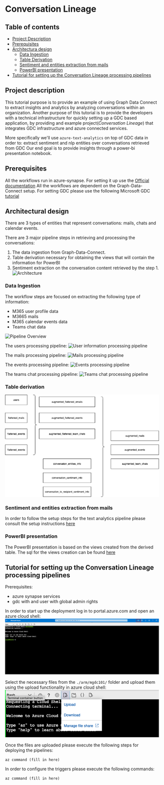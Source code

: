 # Conversation Lineage

## Table of contents
- [Project Description](#project-description)
- [Prerequisites](#prerequisites)
- [Architectura design](#architectural-design)
    - [Data Ingestion](#data-ingestion)
    - [Table Derivation](#table-derivation)  
    - [Sentiment and entities extraction from mails](#sentiment-and-entities-extraction-from-mails)
    - [PowerBI presentation](#powerbi-presentation)
- [Tutorial for setting up the Conversation Lineage processing pipelines](#tutorial-for-setting-up-the-conversation-lineage-processing-pipelines)



## Project description
This tutorial purpose is to provide an example of using Graph Data Connect to extract insights and analytics by analyzing
conversations within an organization.
Another purpose of this tutorial is to provide the developers with a technical infrastructure for quickly 
setting up a GDC  based application, by providing and example project(*Conversation Lineage*) 
that integrates GDC infrastructure and azure connected services.

More specifically we'll use `azure-text-analytics` on top of GDC data in order to: extract sentiment and nlp entities over conversations retrieved from GDC 
Our end goal is to provide insights through a power-bi presentation notebook.

## Prerequisites

All the workflows run in azure-synapse. For setting it up use the [Official documentation](https://docs.microsoft.com/en-us/azure/synapse-analytics/get-started-create-workspace)
All the workflows are dependent on the Graph-Data-Connect setup. For setting GDC please use the following Microsoft GDC [tutorial](https://github.com/microsoftgraph/msgraph-training-dataconnect/blob/master/Lab.md)

## Architectural design

There are 3 types of entities that represent conversations: mails, chats and calendar events.

There are 3 major pipeline steps in retrieving and processing the conversations:
1) The data ingestion from Graph-Data-Connect.
2) Table derivation necessary for obtaining the views that will contain the information for PowerBI
3) Sentiment extraction on the conversation content retrieved by the step 1. 
![Architecture](./docs/Diagram-Architecture.png)

### Data Ingestion

The workflow steps are focused on extracting the following type of information:
- M365 user profile data
- M3665 mails
- M365 calendar events data
- Teams chat data


![Pipeline Overview](./docs/generating_pipeline.png)


The users processing pipeline:
![User information processing pipeline](./docs/pipeline_process_users_data.png)

The mails processing pipeline:
![Mails processing pipeline](./docs/pipeline_process_emails_data.png)

The events processing pipeline:
![Events processing pipeline](./docs/pipeline_process_events_data.png)

The teams chat processing pipeline:
![Teams chat processing pipeline](./docs/pipeline_process_teams_chat_data.png)


### Table derivation

![Flow ](./docs/Conversation%20Lineage%20Table%20Derivation.png)

###  Sentiment and entities extraction from mails 

In order to follow the setup steps for the text analytics pipeline please consult the setup instructions [here](conversations_text_analytics/README.MD)

### PowerBI presentation
The PowerBI presentation is based on the views created from the derived table.
The sql for the views creation can be found [here](./sql/views_creation_sql.sql)
 
## Tutorial for setting up the Conversation Lineage processing pipelines

Prerequisites:
- azure synapse services
- gdc with and user with global admin rights

In order to start up the deployment log in to portal.azure.com and open an azure cloud shell:   
![azure cloud shell](./docs/azure_cloud_shell.png)

Select the necessary files from the `./arm/mgdc101/` folder and upload them using the upload functionality in azure cloud shell:   
![azure_upload_files](./docs/azure_upload_files.png)

Once the files are uploaded please execute the following steps for deploying the pipelines:

```shell
az command (fill in here)
```

In order to configure the triggers please execute the following commands:

```shell
az command (fill in here)
```
